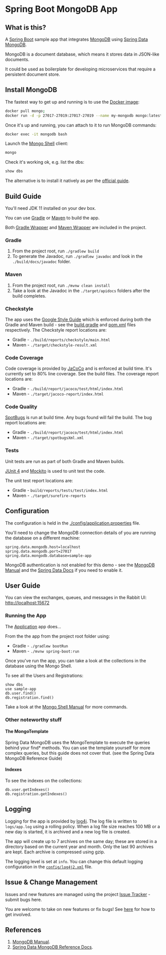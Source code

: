 # Spring Boot MongoDB App

## What is this?
A [Spring Boot](http://projects.spring.io/spring-boot/) sample app that integrates 
[MongoDB](https://www.mongodb.com/) using [Spring Data MongoDB](https://spring.io/projects/spring-data-mongodb).

MongoDB is a document database, which means it stores data in JSON-like documents.

It could be used as boilerplate for developing microservices that require a persistent document store.

## Install MongoDB
The fastest way to get up and running is to use the [Docker image](https://hub.docker.com/_/mongo):

```bash
docker pull mongo;
docker run -d -p 27017-27019:27017-27019 --name my-mongodb mongo:latest

```

Once it's up and running, you can attach to it to run MongoDB commands: 
```bash
docker exec -it mongodb bash
```

Launch the [Mongo Shell](https://docs.mongodb.com/manual/reference/mongo-shell/) client:
```bash
mongo
```

Check it's working ok, e.g. list the dbs:
```bash
show dbs
```

The alternative is to install it natively as per the [official guide](https://docs.mongodb.com/manual/installation/).

## Build Guide
You'll need JDK 11 installed on your dev box.

You can use [Gradle](https://gradle.org/) or [Maven](https://maven.apache.org) to build the app.

Both [Gradle Wrapper](https://docs.gradle.org/current/userguide/gradle_wrapper.html) and 
[Maven Wrapper](https://github.com/takari/maven-wrapper) are included in the project.

### Gradle
1. From the project root, run `./gradlew build`
1. To generate the Javadoc, run `./gradlew javadoc` and look in the `./build/docs/javadoc` folder.

### Maven
1. From the project root, run `./mvnw clean install`
1. Take a look at the Javadoc in the `./target/apidocs` folders after the build completes.

### Checkstyle
The app uses the [Google Style Guide](https://google.github.io/styleguide/javaguide.html)
which is enforced during both the Gradle and Maven build - see the [build.gradle](./build.gradle) 
and [pom.xml](./pom.xml) files respectively. The Checkstyle report locations are:

* Gradle - `./build/reports/checkstyle/main.html`
* Maven - `./target/checkstyle-result.xml`

### Code Coverage
Code coverage is provided by [JaCoCo](https://www.eclemma.org/jacoco/) and is enforced at build time.
It's currently set to 80% line coverage. See the build files. The coverage report locations are:

* Gradle - `./build/report/jacoco/test/html/index.html`
* Maven - `./target/jacoco-report/index.html`

### Code Quality
[SpotBugs](https://spotbugs.github.io/) is run at build time. Any bugs found will fail the build. 
The bug report locations are:

* Gradle - `./build/report/jacoco/test/html/index.html`
* Maven - `./target/spotbugsXml.xml`

### Tests
Unit tests are run as part of both Gradle and Maven builds.

[JUnit 4](https://junit.org/junit4/) and [Mockito](https://site.mockito.org/) is used to unit test
the code.

The unit test report locations are:
* Gradle - `build/reports/tests/test/index.html`
* Maven - `./target/surefire-reports`
 
## Configuration
The configuration is held in the [./config/application.properties](./config/application.properties) 
file.

You'll need to change the MongoDB connection details of you are running the database on a different
machine:

```properties
spring.data.mongodb.host=localhost
spring.data.mongodb.port=27017
spring.data.mongodb.database=sample-app
```

MongoDB authentication is not enabled for this demo - see the
[MongoDB Manual](https://docs.mongodb.com/manual/tutorial/enable-authentication/) and the
[Spring Data Docs](https://docs.spring.io/spring-data/mongodb/docs/current/reference/html/#mongo.mongo-db-factory-java)
if you need to enable it.

## User Guide

You can view the exchanges, queues, and messages in the Rabbit UI: 
[http://localhost:15672](http://localhost:15672)

### Running the App
The [Application](./src/main/java/com/gazbert/mongosample/Application.java) app does...

From the the app from the project root folder using:

* Gradle - `./gradlew bootRun`
* Maven - `./mvnw spring-boot:run`

Once you've run the app, you can take a look at the collections in the database using the Mongo Shell.

To see all the Users and Registrations:
```
show dbs
use sample-app
db.user.find()
db.registration.find()
```

Take a look at the [Mongo Shell Manual](https://docs.mongodb.com/manual/crud/) for more commands.

### Other noteworthy stuff

#### The MongoTemplate
Spring Data MongoDB uses the MongoTemplate to execute the queries behind your find* methods.
You can use the template yourself for more complex queries, but this guide does not cover that.
(see the Spring Data MongoDB Reference Guide)

#### Indexes
To see the indexes on the collections:
```
db.user.getIndexes()
db.registration.getIndexes()
```

## Logging
Logging for the app is provided by [log4j](http://logging.apache.org/log4j). 
The log file is written to `logs/app.log` using a rolling policy. When a log file size reaches 
100 MB or a new day is started, it is archived and a new log file is created. 

The app will create up to 7 archives on the same day; these are stored in a directory based on the 
current year and month. Only the last 90 archives are kept. Each archive is compressed using gzip.

The logging level is set at `info`. You can change this default logging configuration in 
the [`config/log4j2.xml`](./config/log4j2.xml) file.

## Issue & Change Management
Issues and new features are managed using the project 
[Issue Tracker](https://github.com/gazbert/spring-boot-mongodb-app/issues) - submit bugs here.
 
You are welcome to take on new features or fix bugs! See [here](CONTRIBUTING.md) for how to get involved. 

## References
1. [MongoDB Manual](https://docs.mongodb.com/manual/reference/).
1. [Spring Data MongoDB Reference Docs](https://docs.spring.io/spring-data/mongodb/docs/current/reference/html/#reference).


